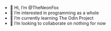 - 👋 Hi, I’m @TheNeonFox
- 👀 I’m interested in programming as a whole
- 🌱 I’m currently learning The Odin Project
- 💞️ I’m looking to collaborate on nothing for now

<!---
TheNeonFox/TheNeonFox is a ✨ special ✨ repository because its `README.md` (this file) appears on your GitHub profile.
You can click the Preview link to take a look at your changes.
--->
